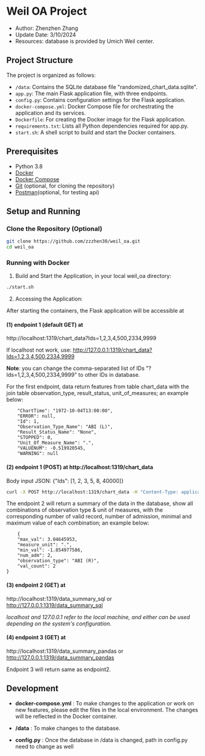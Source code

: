# Weil OA Project

- Author: Zhenzhen Zhang
- Update Date: 3/10/2024
- Resources: database is provided by Umich Weil center. 

## Project Structure
The project is organized as follows:

- `/data`: Contains the SQLite database file "randomized_chart_data.sqlite".
- `app.py`: The main Flask application file, with three endpoints.
- `config.py`: Contains configuration settings for the Flask application.
- `docker-compose.yml`: Docker Compose file for orchestrating the application and its services.
- `Dockerfile`: For creating the Docker image for the Flask application.
- `requirements.txt`: Lists all Python dependencies required for app.py.
- `start.sh`: A shell script to build and start the Docker containers.

## Prerequisites
- Python 3.8
- [Docker](https://www.docker.com/get-started)
- [Docker Compose](https://docs.docker.com/compose/install/)
- [Git](https://git-scm.com/downloads) (optional, for cloning the repository)
- [Postman](https://www.postman.com/)(optional, for testing api)

## Setup and Running
### Clone the Repository (Optional)

```bash
git clone https://github.com/zzzhen30/weil_oa.git
cd weil_oa
```

### Running with Docker
1) Build and Start the Application, in your local weil_oa directory:
```bash
./start.sh
```

2) Accessing the Application:

After starting the containers, the Flask application will be accessible at

#### (1) endpoint 1 (default GET) at 

http://localhost:1319/chart_data?Ids=1,2,3,4,500,2334,9999

If localhost not work, use: 
http://127.0.0.1:1319/chart_data?Ids=1,2,3,4,500,2334,9999

**Note**: you can change the comma-separated list of IDs "?Ids=1,2,3,4,500,2334,9999" to other IDs in database.

For the first endpoint, data return features from table chart_data with the join table observation_type, result_status, unit_of_measures; an example below:
    
        "ChartTime": "1972-10-04T13:00:00",
        "ERROR": null,
        "Id": 1,
        "Observation_Type_Name": "ABI (L)",
        "Result_Status_Name": "None",
        "STOPPED": 0,
        "Unit_Of_Measure_Name": ".",
        "VALUENUM": -0.519920545,
        "WARNING": null


#### (2) endpoint 1 (POST) at http://localhost:1319/chart_data

Body input JSON: {"Ids": [1, 2, 3, 5, 8, 40000]}
    

```bash
curl -X POST http://localhost:1319/chart_data -H "Content-Type: application/json" -d '{"Ids": [1, 2, 3, 5, 8, 40000]}'

```


The endpoint 2 will return a summary of the data in the database, show all combinations of observation type & unit of measures, with the corresponding number of valid record, number of admission, minimal and maximum value of each combination; an example below: 

        {
        "max_val": 3.04645953,
        "measure_unit": ".",
        "min_val": -1.854977586,
        "num_adm": 2,
        "observation_type": "ABI (R)",
        "val_count": 2
    }



#### (3) endpoint 2 (GET) at 
http://localhost:1319/data_summary_sql 
or 
http://127.0.0.1:1319/data_summary_sql

*localhost and 127.0.0.1 refer to the local machine, and either can be used depending on the system's configuration.*

#### (4) endpoint 3 (GET) at 
http://localhost:1319/data_summary_pandas
or 
http://127.0.0.1:1319/data_summary_pandas


Endpoint 3 will return same as endpoint2. 

## Development
- **docker-compose.yml** : To make changes to the application or work on new features, please edit the files in the local environment. The changes will be reflected in the Docker container.

- **/data** : To make changes to the database. 

- **config.py** : Once the database in /data is changed, path in config.py need to change as well 

